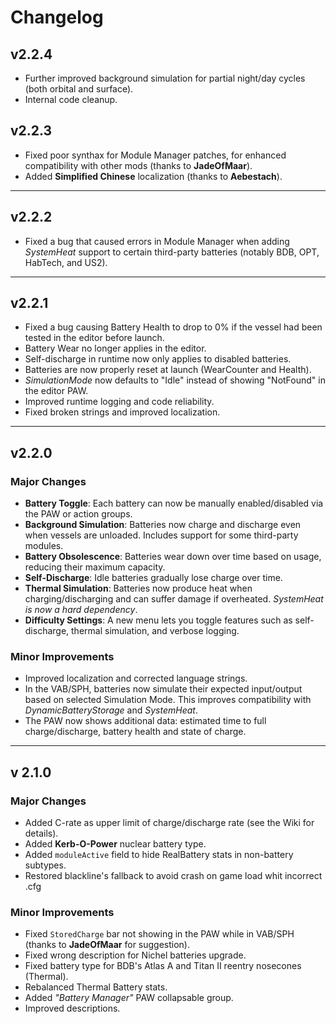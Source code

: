 # Changelog

## v2.2.4

- Further improved background simulation for partial night/day cycles (both orbital and surface).
- Internal code cleanup.

## v2.2.3

- Fixed poor synthax for Module Manager patches, for enhanced compatibility with other mods (thanks to **JadeOfMaar**).
- Added **Simplified Chinese** localization (thanks to **Aebestach**).

---

## v2.2.2

- Fixed a bug that caused errors in Module Manager when adding *SystemHeat* support to certain third-party batteries (notably BDB, OPT, HabTech, and US2).

---

## v2.2.1

- Fixed a bug causing Battery Health to drop to 0% if the vessel had been tested in the editor before launch.
- Battery Wear no longer applies in the editor.
- Self-discharge in runtime now only applies to disabled batteries.
- Batteries are now properly reset at launch (WearCounter and Health).
- *SimulationMode* now defaults to "Idle" instead of showing "NotFound" in the editor PAW.
- Improved runtime logging and code reliability.
- Fixed broken strings and improved localization.

---

## v2.2.0

### Major Changes

- **Battery Toggle**: Each battery can now be manually enabled/disabled via the PAW or action groups.
- **Background Simulation**: Batteries now charge and discharge even when vessels are unloaded. Includes support for some third-party modules.
- **Battery Obsolescence**: Batteries wear down over time based on usage, reducing their maximum capacity.
- **Self-Discharge**: Idle batteries gradually lose charge over time.
- **Thermal Simulation**: Batteries now produce heat when charging/discharging and can suffer damage if overheated. *SystemHeat is now a hard dependency*.
- **Difficulty Settings**: A new menu lets you toggle features such as self-discharge, thermal simulation, and verbose logging.

### Minor Improvements

- Improved localization and corrected language strings.
- In the VAB/SPH, batteries now simulate their expected input/output based on selected Simulation Mode. This improves compatibility with *DynamicBatteryStorage* and *SystemHeat*.
- The PAW now shows additional data: estimated time to full charge/discharge, battery health and state of charge.

---

## v 2.1.0

### Major Changes

- Added C-rate as upper limit of charge/discharge rate (see the Wiki for details).
- Added **Kerb-O-Power** nuclear battery type.
- Added `moduleActive` field to hide RealBattery stats in non-battery subtypes.
- Restored blackline's fallback to avoid crash on game load whit incorrect .cfg

### Minor Improvements

- Fixed `StoredCharge` bar not showing in the PAW while in VAB/SPH (thanks to **JadeOfMaar** for suggestion).
- Fixed wrong description for Nichel batteries upgrade.
- Fixed battery type for BDB's Atlas A and Titan II reentry nosecones (Thermal).
- Rebalanced Thermal Battery stats.
- Added _"Battery Manager"_ PAW collapsable group.
- Improved descriptions.